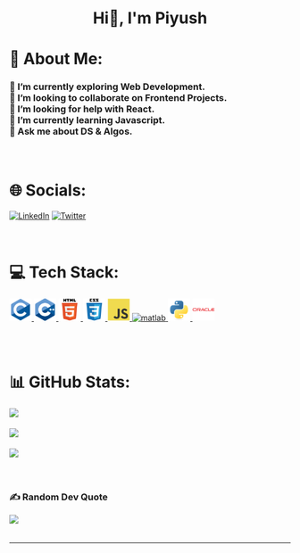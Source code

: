 <h1 align="center">Hi👋, I'm Piyush</h1>

# 💫 About Me:
### 🔭    I’m currently exploring Web Development.<br>👯  I’m looking to collaborate on Frontend Projects.<br>🤝  I’m looking for help with React.<br>🌱  I’m currently learning Javascript.<br>💬  Ask me about DS & Algos.<br><br><br>


# 🌐 Socials:
[![LinkedIn](https://img.shields.io/badge/LinkedIn-%230077B5.svg?logo=linkedin&logoColor=white)](https://linkedin.com/in/piyush-sharma-2107ab232/) [![Twitter](https://img.shields.io/badge/Twitter-%231DA1F2.svg?logo=Twitter&logoColor=white)](https://twitter.com/piyush_sharma04) <br><br><br>

<!-- # 💻 Tech Stack:
![C](https://img.shields.io/badge/c-%2300599C.svg?style=for-the-badge&logo=c&logoColor=white) ![C++](https://img.shields.io/badge/c++-%2300599C.svg?style=for-the-badge&logo=c%2B%2B&logoColor=white) ![CSS3](https://img.shields.io/badge/css3-%231572B6.svg?style=for-the-badge&logo=css3&logoColor=white) ![HTML5](https://img.shields.io/badge/html5-%23E34F26.svg?style=for-the-badge&logo=html5&logoColor=white) ![Python](https://img.shields.io/badge/python-3670A0?style=for-the-badge&logo=python&logoColor=ffdd54) ![JavaScript](https://img.shields.io/badge/javascript-%23323330.svg?style=for-the-badge&logo=javascript&logoColor=%23F7DF1E)<br><br><br><br> -->

<!-- <h3 align="left">Languages and Tools:</h3> -->
# 💻 Tech Stack:
<p align="left"><a href="https://www.cprogramming.com/" target="_blank" rel="noreferrer"> <img src="https://raw.githubusercontent.com/devicons/devicon/master/icons/c/c-original.svg" alt="c" width="40" height="40"/> </a> <a href="https://www.w3schools.com/cpp/" target="_blank" rel="noreferrer"> <img src="https://raw.githubusercontent.com/devicons/devicon/master/icons/cplusplus/cplusplus-original.svg" alt="cplusplus" width="40" height="40"/> </a>  <a href="https://www.w3.org/html/" target="_blank" rel="noreferrer"> <img src="https://raw.githubusercontent.com/devicons/devicon/master/icons/html5/html5-original-wordmark.svg" alt="html5" width="40" height="40"/> </a> <a href="https://www.w3schools.com/css/" target="_blank" rel="noreferrer"> <img src="https://raw.githubusercontent.com/devicons/devicon/master/icons/css3/css3-original-wordmark.svg" alt="css3" width="40" height="40"/> </a><a href="https://developer.mozilla.org/en-US/docs/Web/JavaScript" target="_blank" rel="noreferrer"> <img src="https://raw.githubusercontent.com/devicons/devicon/master/icons/javascript/javascript-original.svg" alt="javascript" width="40" height="40"/> </a> <a href="https://www.mathworks.com/" target="_blank" rel="noreferrer"> <img src="https://upload.wikimedia.org/wikipedia/commons/2/21/Matlab_Logo.png" alt="matlab" width="40" height="40"/> </a>  <a href="https://www.python.org" target="_blank" rel="noreferrer"> <img src="https://raw.githubusercontent.com/devicons/devicon/master/icons/python/python-original.svg" alt="python" width="40" height="40"/> </a> <a href="https://www.oracle.com/" target="_blank" rel="noreferrer"> <img src="https://raw.githubusercontent.com/devicons/devicon/master/icons/oracle/oracle-original.svg" alt="oracle" width="40" height="40"/> </a></p>
<br><br>

# 📊 GitHub Stats:<br>
![](https://github-readme-stats.vercel.app/api?username=piyush5665&theme=dark&hide_border=false&include_all_commits=true&count_private=false)<br/><br/>
![](https://github-readme-streak-stats.herokuapp.com/?user=piyush5665&theme=dark&hide_border=false)<br/><br/>
![](https://github-readme-stats.vercel.app/api/top-langs/?username=piyush5665&theme=dark&hide_border=false&include_all_commits=true&count_private=false&layout=compact)<br/><br><br>

### ✍️ Random Dev Quote
![](https://quotes-github-readme.vercel.app/api?type=horizontal&theme=tokyonight)
<br><br><hr>
<!-- <p align="center"> 
  Profile Views<br>
  <img src="https://profile-counter.glitch.me/basedharsh/count.svg" />
</p> -->

<!-- <p align="left">
  <img src="https://capsule-render.vercel.app/api?type=waving&color=gradient&height=100&section=footer"/>
</p>  -->

<!-- <p align="left">
 <img src="https://metrics.lecoq.io/piyush5665" alt="piyush"/>  
</p> -->

<!-- [![](https://visitcount.itsvg.in/api?id=piyush5665&icon=0&color=0)](https://visitcount.itsvg.in) -->


<!-- Proudly created with GPRM ( https://gprm.itsvg.in ) -->
